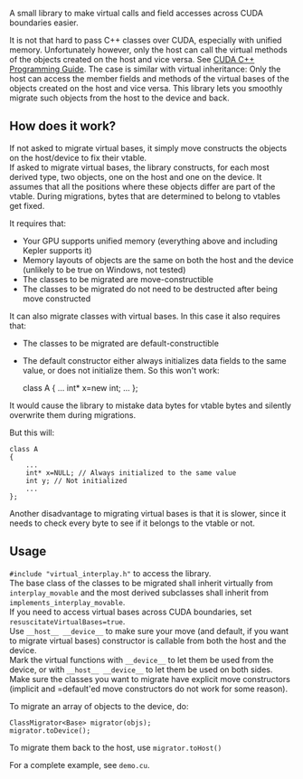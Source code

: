 A small library to make virtual calls and field accesses across CUDA boundaries easier.

It is not that hard to pass C++ classes over CUDA, especially with unified memory.
Unfortunately however, only the host can call the virtual methods of the objects created on the host and vice versa.
See [CUDA C++ Programming Guide](https://docs.nvidia.com/cuda/cuda-c-programming-guide/index.html#virtual-functions).
The case is similar with virtual inheritance: Only the host can access the member fields and methods of the virtual bases of the objects created on the host and vice versa.
This library lets you smoothly migrate such objects from the host to the device and back.

## How does it work?
If not asked to migrate virtual bases, it simply move constructs the objects on the host/device to fix their vtable.  
If asked to migrate virtual bases, the library constructs, for each most derived type, two objects, one on the host and one on the device. It assumes that all the positions where these objects differ are part of the vtable. During migrations, bytes that are determined to belong to vtables get fixed.

It requires that:
* Your GPU supports unified memory (everything above and including Kepler supports it)
* Memory layouts of objects are the same on both the host and the device (unlikely to be true on Windows, not tested)
* The classes to be migrated are move-constructible
* The classes to be migrated do not need to be destructed after being move constructed

It can also migrate classes with virtual bases. In this case it also requires that:

* The classes to be migrated are default-constructible
* The default constructor either always initializes data fields to the same value, or does not initialize them. So this won't work:


    class A
    {
        ...
    	int* x=new int;
    	...
    };
    
It would cause the library to mistake data bytes for vtable bytes and silently overwrite them during migrations. 

But this will:

    class A
    {
        ...
    	int* x=NULL; // Always initialized to the same value
        int y; // Not initialized
        ...
    };

Another disadvantage to migrating virtual bases is that it is slower, since it needs to check every byte to see if it belongs to the vtable or not.

## Usage

`#include "virtual_interplay.h"` to access the library.  
The base class of the classes to be migrated shall inherit virtually from `interplay_movable` and the most derived subclasses shall inherit from `implements_interplay_movable`.  
If you need to access virtual bases across CUDA boundaries, set `resuscitateVirtualBases=true`.  
Use `__host__ __device__` to make sure your move (and default, if you want to migrate virtual bases) constructor is callable from both the host and the device.  
Mark the virtual functions with `__device__` to let them be used from the device, or with `__host__ __device__` to let them be used on both sides.  
Make sure the classes you want to migrate have explicit move constructors (implicit and =default'ed move constructors do not work for some reason).  

To migrate an array of objects to the device, do:

    ClassMigrator<Base> migrator(objs);
    migrator.toDevice();


To migrate them back to the host, use `migrator.toHost()`

For a complete example, see `demo.cu`.
